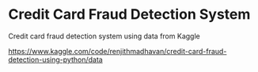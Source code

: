 # Credit Card Fraud Detection System

Credit card fraud detection system using data from Kaggle

https://www.kaggle.com/code/renjithmadhavan/credit-card-fraud-detection-using-python/data
